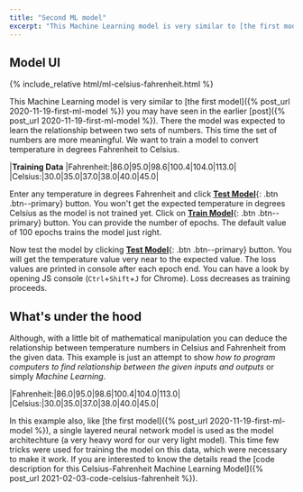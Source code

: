 ```yaml
---
title: "Second ML model"
excerpt: "This Machine Learning model is very similar to [the first model]({% post_url 2020-11-19-first-ml-model %}) you may have seen in the earlier [post]({% post_url 2020-11-19-first-ml-model %}). We want to train a model to convert temperature in degrees Fahrenheit to Celsius."
---
```

## Model UI

{% include_relative html/ml-celsius-fahrenheit.html %}

This Machine Learning model is very similar to [the first model]({% post_url 2020-11-19-first-ml-model %}) you may have seen in the earlier [post]({% post_url 2020-11-19-first-ml-model %}). There the model was expected to learn the relationship between two sets of numbers. This time the set of numbers are more meaningful. We want to train a model to convert temperature in degrees Fahrenheit to Celsius.

|**Training Data**
|Fahrenheit:|86.0|95.0|98.6|100.4|104.0|113.0|
|Celsius:|30.0|35.0|37.0|38.0|40.0|45.0|

Enter any temperature in degrees Fahrenheit and click [**Test Model**](#){: .btn .btn--primary} button. You won't get the expected temperature in degrees Celsius as the model is not trained yet. Click on [**Train Model**](#){: .btn .btn--primary} button. You can provide the number of epochs. The default value of 100 epochs trains the model just right.

Now test the model by clicking [**Test Model**](#model-ui){: .btn .btn--primary} button. You will get the temperature value very near to the expected value. The loss values are printed in console after each epoch end. You can have a look by opening JS console (`Ctrl`+`Shift`+`J` for Chrome). Loss decreases as training proceeds.

## What's under the hood

Although, with a little bit of mathematical manipulation you can deduce the relationship between temperature numbers in Celsius and Fahrenheit from the given data. This example is just an attempt to show *how to program computers to find relationship between the given inputs and outputs* or simply *Machine Learning*.

|Fahrenheit:|86.0|95.0|98.6|100.4|104.0|113.0|
|Celsius:|30.0|35.0|37.0|38.0|40.0|45.0|

In this example also, like [the first model]({% post_url 2020-11-19-first-ml-model %}), a single layered neural network model is used as the model architechture (a very heavy word for our very light model). This time few tricks were used for training the model on this data, which were necessary to make it work. If you are interested to know the details read the [code description for this Celsius-Fahrenheit Machine Learning Model]({% post_url 2021-02-03-code-celsius-fahrenheit %}).